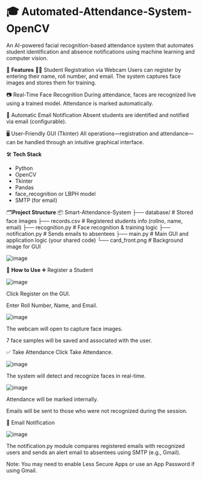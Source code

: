 # 🎓 Automated-Attendance-System-OpenCV
An AI-powered facial recognition-based attendance system that automates student identification and absence notifications using machine learning and computer vision.

📸 **Features**
🧑‍🎓 Student Registration via Webcam
Users can register by entering their name, roll number, and email. The system captures face images and stores them for training.

📷 Real-Time Face Recognition
During attendance, faces are recognized live using a trained model. Attendance is marked automatically.

📧 Automatic Email Notification
Absent students are identified and notified via email (configurable).

🖥️ User-Friendly GUI (Tkinter)
All operations—registration and attendance—can be handled through an intuitive graphical interface.

🛠️ **Tech Stack**
-  Python
-  OpenCV
-  Tkinter
-  Pandas
-  face_recognition or LBPH model
-  SMTP (for email)

🗂️**Project Structure**
📦 Smart-Attendance-System
├── database/                  # Stored face images
├── records.csv               # Registered students info (rollno, name, email)
├── recognition.py            # Face recognition & training logic
├── notification.py           # Sends emails to absentees
├── main.py                   # Main GUI and application logic (your shared code)
└── card_front.png            # Background image for GUI


![image](https://github.com/user-attachments/assets/c2965188-260c-423a-a15a-d4c56d7a478d)

🧪 **How to Use** 
➕ Register a Student

![image](https://github.com/user-attachments/assets/357cee81-916e-435c-ae83-8235777d4256)

Click Register on the GUI.

Enter Roll Number, Name, and Email.

![image](https://github.com/user-attachments/assets/be2906ac-99bc-4c6f-860e-37fa24183bc2)

The webcam will open to capture face images.

7 face samples will be saved and associated with the user.

✅ Take Attendance
Click Take Attendance.

![image](https://github.com/user-attachments/assets/0e79cff2-96a6-4886-86b8-1126853f5558)

The system will detect and recognize faces in real-time.

![image](https://github.com/user-attachments/assets/f9cd273b-3477-4d4c-bbc0-858eaa7da26d)

Attendance will be marked internally.

Emails will be sent to those who were not recognized during the session.

📨 Email Notification

![image](https://github.com/user-attachments/assets/908ce643-8cc4-497d-a2e0-cda194bf7c33)

The notification.py module compares registered emails with recognized users and sends an alert email to absentees using SMTP (e.g., Gmail).

Note: You may need to enable Less Secure Apps or use an App Password if using Gmail.
